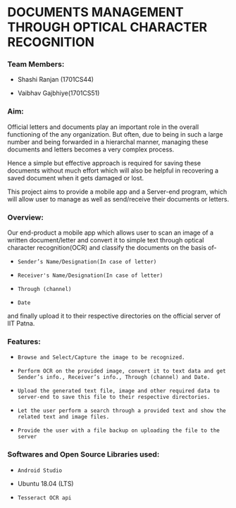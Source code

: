 
# DOCUMENTS MANAGEMENT THROUGH OPTICAL CHARACTER  RECOGNITION 


### Team Members:

-  Shashi Ranjan (1701CS44)

- Vaibhav Gajbhiye(1701CS51)

 

### Aim:

 

Official letters and documents play an important role in the overall functioning of the any organization. But often, due to being in such a large number and being forwarded in a hierarchal manner, managing these documents and letters becomes a very complex process.

 

Hence a simple but effective approach is required for saving these documents without much effort which will also be helpful in recovering a saved document when it gets damaged or lost.

This project aims to provide a mobile app and a Server-end program, which will allow user to manage as well as send/receive their documents or letters.

 

### Overview:

 

Our end-product a mobile app which allows user to scan an image of a written document/letter and convert it to simple text through optical character recognition(OCR) and classify the documents on the basis of-

-	  Sender’s Name/Designation(In case of letter)
-	  Receiver's Name/Designation(In case of letter)

-	  Through (channel)

-	  Date

and finally upload it to their respective directories on the official server of IIT Patna.

 

### Features:

 

-	  Browse and Select/Capture the image to be recognized.

-	  Perform OCR on the provided image, convert it to text data and get Sender’s info., Receiver’s info., Through (channel) and Date.

 

 

-	  Upload the generated text file, image and other required data to server-end to save this file to their respective directories.

-	  Let the user perform a search through a provided text and show the related text and image files.

-	  Provide the user with a file backup on uploading the file to the server

 

 

### Softwares and Open Source Libraries used:

-	  Android Studio
- Ubuntu 18.04 (LTS)
-	  Tesseract OCR api

 

 

 

 


